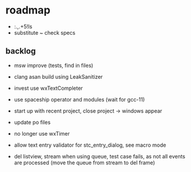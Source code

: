 # roadmap
- :.,.+5!ls
- substitute ~ check specs

## backlog
- msw improve (tests, find in files)
- clang asan build using LeakSanitizer

- invest use wxTextCompleter
- use spaceship operator
  and modules (wait for gcc-11)
- start up with recent project, close project
  -> windows appear
- update po files
- no longer use wxTimer
- allow text entry validator for stc_entry_dialog, see macro mode
- del listview, stream when using queue, test case fails, as
  not all events are processed (move the queue from stream to del frame)
